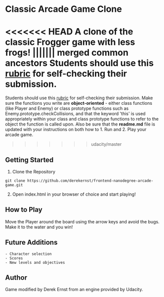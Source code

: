 # Classic Arcade Game Clone

<<<<<<< HEAD
A clone of the classic Frogger game with less frogs!
||||||| merged common ancestors
Students should use this [rubric](https://www.udacity.com/course/viewer/#!/c-nd001/l-2696458597/m-2687128535) for self-checking their submission.
=======
Students should use this [rubric](https://review.udacity.com/#!/projects/2696458597/rubric) for self-checking their submission. Make sure the functions you write are **object-oriented** - either class functions (like Player and Enemy) or class prototype functions such as Enemy.prototype.checkCollisions, and that the keyword 'this' is used appropriately within your class and class prototype functions to refer to the object the function is called upon. Also be sure that the **readme.md** file is updated with your instructions on both how to 1. Run and 2. Play your arcade game.
>>>>>>> udacity/master

## Getting Started

1) Clone the Repository

```git clone https://github.com/derekernst/frontend-nanodegree-arcade-game.git```

2) Open index.html in your browser of choice and start playing!

## How to Play

Move the Player around the board using the arrow keys and avoid the bugs. Make it to the water and you win!

## Future Additions

	- Character selection
	- Scores
	- New levels and objectives

## Author

Game modified by Derek Ernst from an engine provided by Udacity.